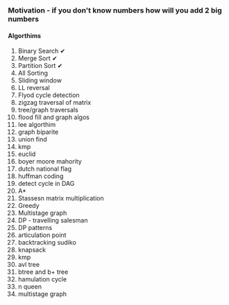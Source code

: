 ### Motivation - if you don't know numbers how will you add 2 big numbers

#### Algorthims
1. Binary Search &#x2714;
2. Merge Sort &#x2714;
3. Partition Sort &#x2714;
4. All Sorting
5. Sliding window
6. LL reversal
7. Flyod cycle detection
8. zigzag traversal of matrix
9. tree/graph traversals
10. flood fill and graph algos
11. lee algorthim
12. graph biparite
13. union find
14. kmp
15. euclid
16. boyer moore mahority
17. dutch national flag
18. huffman coding
19. detect cycle in DAG
20. A*
21. Stassesn matrix multiplication
22. Greedy
23. Multistage graph
24. DP - travelling salesman
25. DP patterns
26. articulation point
27. backtracking sudiko
28. knapsack
29. kmp
30. avl tree
31. btree and b+ tree
32. hamulation cycle
33. n queen
34. multistage graph
